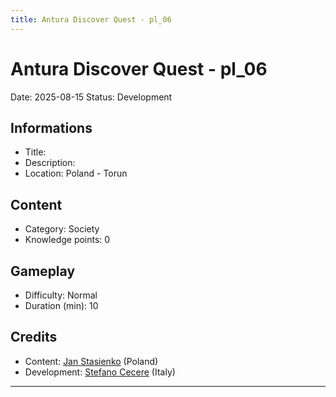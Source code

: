 ```yaml
---
title: Antura Discover Quest - pl_06
---
```


# Antura Discover Quest - pl_06
Date: 2025-08-15
Status: Development

## Informations

- Title: 
- Description: 
- Location: Poland - Torun
## Content
- Category: Society
- Knowledge points: 0
## Gameplay
- Difficulty: Normal
- Duration (min): 10
## Credits
- Content: [Jan Stasienko](jan.stasienko@dsw.edu.pl) (Poland)
- Development: [Stefano Cecere](https://stefanocecere.com) (Italy)

---

